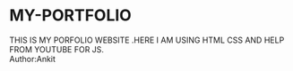 # MY-PORTFOLIO
THIS IS MY PORFOLIO WEBSITE .HERE I AM USING HTML CSS AND HELP FROM YOUTUBE FOR JS.
<br>
Author:Ankit
